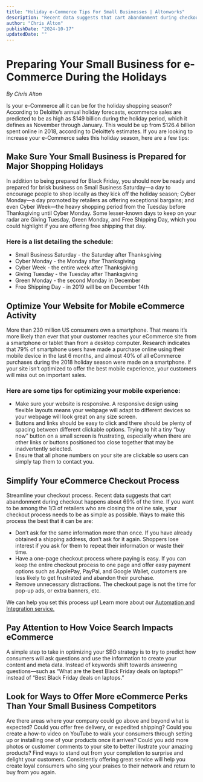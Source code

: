 ```yaml
---
title: "Holiday e-Commerce Tips For Small Businesses | Altonworks"
description: "Recent data suggests that cart abandonment during checkout happens about 69% of the time."
author: "Chris Alton"
publishDate: "2024-10-17"
updatedDate: ""
---
```


# Preparing Your Small Business for e-Commerce During the Holidays
*By Chris Alton*



Is your e-Commerce all it can be for the holiday shopping season? According to Deloitte’s annual holiday forecasts, ecommerce sales are predicted to be as high as $149 billion during the holiday period, which it defines as November through January. This would be up from $126.4 billion spent online in 2018, according to Deloitte’s estimates. If you are looking to increase your e-Commerce sales this holiday season, here are a few tips:

## Make Sure Your Small Business is Prepared for Major Shopping Holidays

In addition to being prepared for Black Friday, you should now be ready and prepared for brisk business on Small Business Saturday—a day to encourage people to shop locally as they kick off the holiday season; Cyber Monday—a day promoted by retailers as offering exceptional bargains; and even Cyber Week—the heavy shopping period from the Tuesday before Thanksgiving until Cyber Monday. Some lesser-known days to keep on your radar are Giving Tuesday, Green Monday, and Free Shipping Day, which you could highlight if you are offering free shipping that day.

### Here is a list detailing the schedule:

- Small Business Saturday - the Saturday after Thanksgiving
- Cyber Monday - the Monday after Thanksgiving
- Cyber Week - the entire week after Thanksgiving
- Giving Tuesday - the Tuesday after Thanksgiving
- Green Monday - the second Monday in December
- Free Shipping Day - in 2019 will be on December 14th

## Optimize Your Website for Mobile eCommerce Activity

More than 230 million US consumers own a smartphone. That means it’s more likely than ever that your customer reaches your eCommerce site from a smartphone or tablet than from a desktop computer. Research indicates that 79% of smartphone users have made a purchase online using their mobile device in the last 6 months, and almost 40% of all eCommerce purchases during the 2018 holiday season were made on a smartphone. If your site isn’t optimized to offer the best mobile experience, your customers will miss out on important sales.

### Here are some tips for optimizing your mobile experience:

- Make sure your website is responsive. A responsive design using flexible layouts means your webpage will adapt to different devices so your webpage will look great on any size screen.
- Buttons and links should be easy to click and there should be plenty of spacing between different clickable options. Trying to hit a tiny “buy now” button on a small screen is frustrating, especially when there are other links or buttons positioned too close together that may be inadvertently selected.
- Ensure that all phone numbers on your site are clickable so users can simply tap them to contact you.

## Simplify Your eCommerce Checkout Process

Streamline your checkout process. Recent data suggests that cart abandonment during checkout happens about 69% of the time. If you want to be among the 1/3 of retailers who are closing the online sale, your checkout process needs to be as simple as possible. Ways to make this process the best that it can be are:

- Don’t ask for the same information more than once. If you have already obtained a shipping address, don’t ask for it again. Shoppers lose interest if you ask for them to repeat their information or waste their time.
- Have a one-page checkout process where paying is easy. If you can keep the entire checkout process to one page and offer easy payment options such as ApplePay, PayPal, and Google Wallet, customers are less likely to get frustrated and abandon their purchase.
- Remove unnecessary distractions. The checkout page is not the time for pop-up ads, or extra banners, etc.

We can help you set this process up! Learn more about our [Automation and Integration service.](/solutions/automation)

## Pay Attention to How Voice Search Impacts eCommerce

A simple step to take in optimizing your SEO strategy is to try to predict how consumers will ask questions and use the information to create your content and meta data. Instead of keywords shift towards answering questions—such as “What are the best Black Friday deals on laptops?” instead of “Best Black Friday deals on laptops.”

## Look for Ways to Offer More eCommerce Perks Than Your Small Business Competitors

Are there areas where your company could go above and beyond what is expected? Could you offer free delivery, or expedited shipping? Could you create a how-to video on YouTube to walk your consumers through setting up or installing one of your products once it arrives? Could you add more photos or customer comments to your site to better illustrate your amazing products? Find ways to stand out from your completion to surprise and delight your customers. Consistently offering great service will help you create loyal consumers who sing your praises to their network and return to buy from you again.
